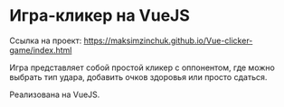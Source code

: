 # Игра-кликер на VueJS

Ссылка на проект: https://maksimzinchuk.github.io/Vue-clicker-game/index.html

Игра представляет собой простой кликер с оппонентом, где можно выбрать тип удара, добавить очков здоровья или просто сдаться.

Реализована на VueJS.
